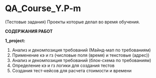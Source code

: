 # QA_Course_Y.P-m

(Тестовые задания) Проекты которые делал во время обучения.

<b>СОДЕРЖАНИЯ РАБОТ</b>

<b>1_project:</b>
1. Анализ и декомпозиция требований (Майнд-мап по требованиям)
2. Применение кэ и гз (числовые поля (время) и текстовые (адрес))
3. Анализ и декомпозиция требований (блок-схема по требованиям)
4. Определение кэ и гз логики для создания тестов
5. Создания тест-кейсов для расчета стоимости и времени


